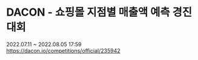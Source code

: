 # DACON - 쇼핑몰 지점별 매출액 예측 경진대회
2022.07.11 ~ 2022.08.05 17:59  
https://dacon.io/competitions/official/235942
